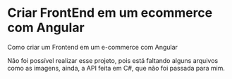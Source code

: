 # **Criar FrontEnd em um ecommerce com Angular**

Como criar um Frontend em um e-commerce com Angular

Não foi possível realizar esse projeto, pois está faltando alguns arquivos como as imagens, ainda, a API feita em C#, que não foi passada para mim.
